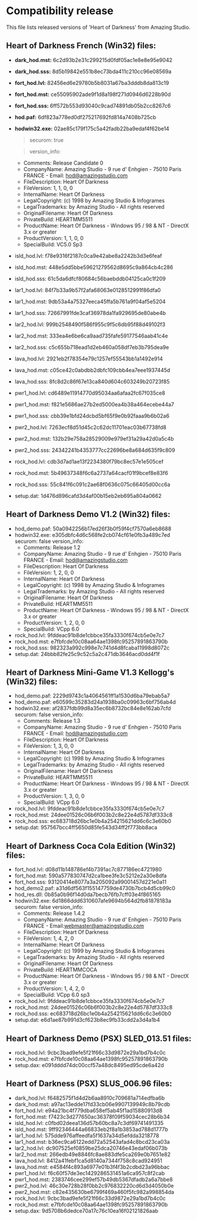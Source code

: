 # Compatibility release
<p> This file lists released versions of 'Heart of Darkness' from Amazing Studio.</p>

## Heart of Darkness French (Win32) files:
* <b>dark_hod.mst:</b> 6c2d93b2e31c299215d0fdf05ac1e8e8e95e9042
* <b>dark_hod.sss:</b> 8d5b19842e551b8ec73bda411c210cc96e08569a
* <b>fort_hod.lvl:</b> 82456ed6e29780b5b8031a67ba3dddb8da813c19
* <b>fort_hod.mst:</b> ce55095902ade9f1d8a198f271d0946d6228b90d
* <b>fort_hod.sss:</b> 6ff572b553d93040c9cad74891db05b2cc8267c6
* <b>hod.paf:</b> 6df823a778ed0df275217692fd814a7408b725cb
* <b>hodwin32.exe:</b> 02ae85c179f175c5a42fadb22ba9edaf4f62be14
  > securom: true

  > version_info:
    - Comments: Release Candidate 0
    - CompanyName: Amazing Studio - 9 rue d' Enhgien - 75010 Paris FRANCE - Email: hod@amazingstudio.com
    - FileDescription: Heart Of Darkness
    - FileVersion: 1, 1, 0, 0
    - InternalName: Heart Of Darkness
    - LegalCopyright: (c) 1998 by Amazing Studio & Infogrames
    - LegalTrademarks: by Amazing Studio - All rights reserved
    - OriginalFilename: Heart Of Darkness
    - PrivateBuild: HEARTMM5511
    - ProductName: Heart Of Darkness  - Windows 95 / 98 & NT - DirectX 3.x or greater
    - ProductVersion: 1, 1, 0, 0
    - SpecialBuild: VC5.0 Sp3
* isld_hod.lvl: f78e9316f2187c0ca9e42abe8a2242b3d3e6feaf
* isld_hod.mst: 448e5dd5bbe59621279562d8695c9a864cb4c286
* isld_hod.sss: 61c5da6dfcf80684c56baebddb04125ca0c1f209
* lar1_hod.lvl: 84f7b33a9b57f2afa68063e0128512991f86dfa0
* lar1_hod.mst: 9db53a4a75327eeca45ffa5b761a9f04af5e5204
* lar1_hod.sss: 72667991fde3caf36978da1fa929695de80abe4b
* lar2_hod.lvl: 999b2548490f586f955c9f5c6db95f88d49102f3
* lar2_hod.mst: 333ea4e6be6ca9aad735fafe59177546aab41c4e
* lar2_hod.sss: c5c655b718ead1d2eb460a058df7eb3b795dea9e
* lava_hod.lvl: 2921eb2f78354e79c1257ef55543bb1a1492e914
* lava_hod.mst: c05ce42c0abdbb2dbfc109cbb4ea7eee1937445d
* lava_hod.sss: 8fc8d2c86f67e13ca840d604c603249b20723f85
* pwr1_hod.lvl: cd6489e11914770d95034aa6afaa2fc67f035ce8
* pwr1_hod.mst: f821e5686ae27b2ed5000ea4b38a464ecebe44a7
* pwr1_hod.sss: cbb39e1bfd24dcbd5bf65f9e0b92faaa9b6b02a6
* pwr2_hod.lvl: 7263ecf8d51d45c2c62dc11701eac03b67738fd8
* pwr2_hod.mst: 132b29e758a28529009e979ef31a29a42d0a5c4b
* pwr2_hod.sss: 24342241b4353777cc22696be8a684d635f9c809
* rock_hod.lvl: cdb3d7ad1ae13f2234380f79bc8ec57e1e505cef
* rock_hod.mst: 5b49637348f6c6a2737a64cacf01f9bcef8e83f6
* rock_hod.sss: 55c841f6c091c2ae68f0636c075c66405d00cc6a
* setup.dat: 1d476d896cafd3d4af00b15eb2eb695a804a0662

## Heart of Darkness Demo V1.2 (Win32) files:
  - hod_demo.paf: 50a0942256b17ed26f3b0f59f4cf7570a6eb8688
  - hodwin32.exe: e305dbfc4d6c568fe2cb074cf61e0fb3a489c7ed
    securom: false
    version_info:
    - Comments: Release 1.2
    - CompanyName: Amazing Studio - 9 rue d' Enhgien - 75010 Paris FRANCE - Email: hod@amazingstudio.com
    - FileDescription: Heart Of Darkness
    - FileVersion: 1, 2, 0, 0
    - InternalName: Heart Of Darkness
    - LegalCopyright: (c) 1998 by Amazing Studio & Infogrames
    - LegalTrademarks: by Amazing Studio - All rights reserved
    - OriginalFilename: Heart Of Darkness
    - PrivateBuild: HEARTMM5511
    - ProductName: Heart Of Darkness  - Windows 95 / 98 & NT - DirectX 3.x or greater
    - ProductVersion: 1, 2, 0, 0
    - SpecialBuild: VCpp 6.0
  - rock_hod.lvl: 9fddeac91b8de1cbbce35fa3330f674cb5e0e7c7
  - rock_hod.mst: e7fbfcde10c08aa64ae1398fc95257891863790b
  - rock_hod.sss: 982323a992c998e7c741d4d8fcaba11998d8072c
  - setup.dat: 24bbb82fe25c9c52c5a2c471db3646acd0dd4f1f

## Heart of Darkness Mini-Game V1.3 Kellogg's (Win32) files:
  - hod_demo.paf: 2229d9743c1a4064561ff1a1530d6ba79ebab5a7
  - hod_demo.paf: e60599c35283d24a1938ba0c09963c6bf756ab4d
  - hodwin32.exe: af2837fdb99d8a35ec6b8732bc84e8e162ab7cfd
    securom: false
    version_info:
    - Comments: Release 1.3
    - CompanyName: Amazing Studio - 9 rue d' Enhgien - 75010 Paris FRANCE - Email: hod@amazingstudio.com
    - FileDescription: Heart Of Darkness
    - FileVersion: 1, 3, 0, 0
    - InternalName: Heart Of Darkness
    - LegalCopyright: (c) 1998 by Amazing Studio & Infogrames
    - LegalTrademarks: by Amazing Studio - All rights reserved
    - OriginalFilename: Heart Of Darkness
    - PrivateBuild: HEARTMM5511
    - ProductName: Heart Of Darkness  - Windows 95 / 98 & NT - DirectX 3.x or greater
    - ProductVersion: 1, 3, 0, 0
    - SpecialBuild: VCpp 6.0
  - rock_hod.lvl: 9fddeac91b8de1cbbce35fa3330f674cb5e0e7c7
  - rock_hod.mst: 24dee01526c06b6f003b2c8e22e4d5787df333c8
  - rock_hod.sss: ec683718d26bc1e0b4a254215621dd6c6c3e60b0
  - setup.dat: 957567bcc4ff5650d85fe543d34ff2f773bb8aca

## Heart of Darkness Coca Cola Edition (Win32) files:
  - fort_hod.lvl: d08d11b148786ef4b7391ac7c877186ec4721980
  - fort_hod.mst: 590a577830747d2ca1bee3fe3c5212e2a30e8dfa
  - fort_hod.sss: 93120414e8077a3a205092a99001457d221e0a11
  - hod_demo2.paf: a31d6df563f155147759de4730b7bcb4d5cb99c0
  - hod_res.dll: 0b85a0b96f14d0da7becb76fb7cff03e4f865165
  - hodwin32.exe: 6d1866ddd6310607afe9694b564d2fb81878183a
    securom: false
    version_info:
    - Comments: Release 1.4.2
    - CompanyName: Amazing Studio - 9 rue d' Enhgien - 75010 Paris FRANCE - Email:webmaster@amazingstudio.com
    - FileDescription: Heart Of Darkness
    - FileVersion: 1, 4, 2, 0
    - InternalName: Heart Of Darkness
    - LegalCopyright: (c) 1999 by Amazing Studio & Infogrames
    - LegalTrademarks: by Amazing Studio - All rights reserved
    - OriginalFilename: Heart Of Darkness
    - PrivateBuild: HEARTMMCOCA
    - ProductName: Heart Of Darkness  - Windows 95 / 98 & NT - DirectX 3.x or greater
    - ProductVersion: 1, 4, 2, 0
    - SpecialBuild: VCpp 6.0 sp3
  - rock_hod.lvl: 9fddeac91b8de1cbbce35fa3330f674cb5e0e7c7
  - rock_hod.mst: 24dee01526c06b6f003b2c8e22e4d5787df333c8
  - rock_hod.sss: ec683718d26bc1e0b4a254215621dd6c6c3e60b0
  - setup.dat: e6d1ae87b991d3cf623b8ec9fb33cdd2a3d4a1b4

## Heart of Darkness Demo (PSX) SLED_013.51 files:
  - rock_hod.lvl: 9cbc3bad9efe5f21f66c33d9872e29a1bd7b4c0c
  - rock_hod.mst: e7fbfcde10c08aa64ae1398fc95257891863790b
  - setup.dax: e091dddd74dc00ccf57a48dc8495ed95cde6a42d

## Heart of Darkness (PSX) SLUS_006.96 files:
  - dark_hod.lvl: f6482575f1d4d2b6aa8910c709681a714edfba6b
  - dark_hod.mst: a97ac13edde17fd33cb06e9907139949c8b79cdb
  - fort_hod.lvl: e94a21bc4f779dba658ef5ab45f1ad15880913d8
  - fort_hod.mst: f7423c3d277650ac36378f09f59034cec28b6b34
  - isld_hod.lvl: c0fbd02deea136d57b60bc8a7c3df69741491335
  - isld_hod.mst: 9ff92346444a66833eb2f8a1b3853ad788d1777b
  - lar1_hod.lvl: 575dde976affeedfa5f1637a34d5efdda3218778
  - lar1_hod.mst: b36ec9ca6122edd72a52543afad4c8bcd23ca03a
  - lar2_hod.lvl: dc907525ef0859be25dca20746e43edaf06b073b
  - lar2_hod.mst: 266edb49e8846fc8ae883dfe5ca269e0b7651e82
  - lava_hod.lvl: 8412a41febf1ca5d8140a7344f758c8cad924951
  - lava_hod.mst: e4584f4c893a6977e01b3f4f3b2cdbd23a96bbac
  - pwr1_hod.lvl: f6c60f57de3ec1429286531451a6ca957c8f2cab
  - pwr1_hod.mst: 2383746cee299ef57b49db5367dfadb2a6a7bbe8
  - pwr2_hod.lvl: 46c30e728b28f0bb2c976832220cd6d3d4050b0e
  - pwr2_hod.mst: c82e435630be6799f469a460f5fc982a998854da
  - rock_hod.lvl: 9cbc3bad9efe5f21f66c33d9872e29a1bd7b4c0c
  - rock_hod.mst: e7fbfcde10c08aa64ae1398fc95257891863790b
  - setup.dax: 9d5708b6dedce70a17c76c10ea16f02121826aab